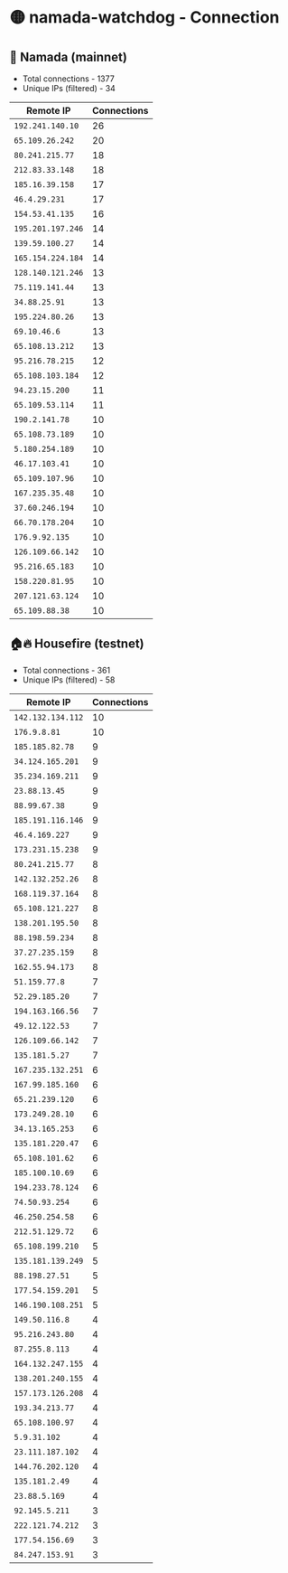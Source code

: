 # 🟡 namada-watchdog - Connection

## 🚀 Namada (mainnet)
- Total connections - 1377
- Unique IPs (filtered) - 34

| Remote IP | Connections |
|-----------|-------------|
| `192.241.140.10` | 26 |
| `65.109.26.242` | 20 |
| `80.241.215.77` | 18 |
| `212.83.33.148` | 18 |
| `185.16.39.158` | 17 |
| `46.4.29.231` | 17 |
| `154.53.41.135` | 16 |
| `195.201.197.246` | 14 |
| `139.59.100.27` | 14 |
| `165.154.224.184` | 14 |
| `128.140.121.246` | 13 |
| `75.119.141.44` | 13 |
| `34.88.25.91` | 13 |
| `195.224.80.26` | 13 |
| `69.10.46.6` | 13 |
| `65.108.13.212` | 13 |
| `95.216.78.215` | 12 |
| `65.108.103.184` | 12 |
| `94.23.15.200` | 11 |
| `65.109.53.114` | 11 |
| `190.2.141.78` | 10 |
| `65.108.73.189` | 10 |
| `5.180.254.189` | 10 |
| `46.17.103.41` | 10 |
| `65.109.107.96` | 10 |
| `167.235.35.48` | 10 |
| `37.60.246.194` | 10 |
| `66.70.178.204` | 10 |
| `176.9.92.135` | 10 |
| `126.109.66.142` | 10 |
| `95.216.65.183` | 10 |
| `158.220.81.95` | 10 |
| `207.121.63.124` | 10 |
| `65.109.88.38` | 10 |

## 🏠🔥 Housefire (testnet)

- Total connections - 361
- Unique IPs (filtered) - 58

| Remote IP | Connections |
|-----------|-------------|
| `142.132.134.112` | 10 |
| `176.9.8.81` | 10 |
| `185.185.82.78` | 9 |
| `34.124.165.201` | 9 |
| `35.234.169.211` | 9 |
| `23.88.13.45` | 9 |
| `88.99.67.38` | 9 |
| `185.191.116.146` | 9 |
| `46.4.169.227` | 9 |
| `173.231.15.238` | 9 |
| `80.241.215.77` | 8 |
| `142.132.252.26` | 8 |
| `168.119.37.164` | 8 |
| `65.108.121.227` | 8 |
| `138.201.195.50` | 8 |
| `88.198.59.234` | 8 |
| `37.27.235.159` | 8 |
| `162.55.94.173` | 8 |
| `51.159.77.8` | 7 |
| `52.29.185.20` | 7 |
| `194.163.166.56` | 7 |
| `49.12.122.53` | 7 |
| `126.109.66.142` | 7 |
| `135.181.5.27` | 7 |
| `167.235.132.251` | 6 |
| `167.99.185.160` | 6 |
| `65.21.239.120` | 6 |
| `173.249.28.10` | 6 |
| `34.13.165.253` | 6 |
| `135.181.220.47` | 6 |
| `65.108.101.62` | 6 |
| `185.100.10.69` | 6 |
| `194.233.78.124` | 6 |
| `74.50.93.254` | 6 |
| `46.250.254.58` | 6 |
| `212.51.129.72` | 6 |
| `65.108.199.210` | 5 |
| `135.181.139.249` | 5 |
| `88.198.27.51` | 5 |
| `177.54.159.201` | 5 |
| `146.190.108.251` | 5 |
| `149.50.116.8` | 4 |
| `95.216.243.80` | 4 |
| `87.255.8.113` | 4 |
| `164.132.247.155` | 4 |
| `138.201.240.155` | 4 |
| `157.173.126.208` | 4 |
| `193.34.213.77` | 4 |
| `65.108.100.97` | 4 |
| `5.9.31.102` | 4 |
| `23.111.187.102` | 4 |
| `144.76.202.120` | 4 |
| `135.181.2.49` | 4 |
| `23.88.5.169` | 4 |
| `92.145.5.211` | 3 |
| `222.121.74.212` | 3 |
| `177.54.156.69` | 3 |
| `84.247.153.91` | 3 |

